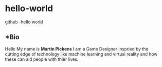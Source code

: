 # hello-world
github -hello world 

## *Bio

Hello My name is **Martin Pickens** I am a Game Designer inspried by the cutting edge of technology like machine learning and virtual reality and how these can aid people with thier lives.


